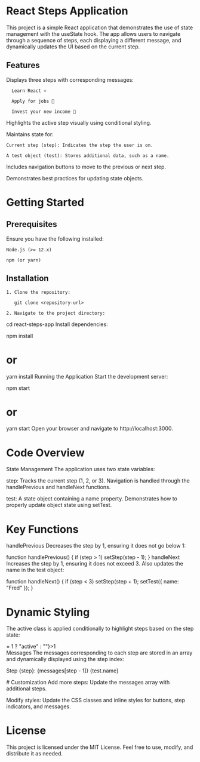 # React Steps Application
This project is a simple React application that demonstrates the use of state management with the useState hook. The app allows users to navigate through a sequence of steps, each displaying a different message, and dynamically updates the UI based on the current step.

## Features
  Displays three steps with corresponding messages:

      Learn React ⚛️

      Apply for jobs 💼

      Invest your new income 🤑

  Highlights the active step visually using conditional styling.

  Maintains state for:

    Current step (step): Indicates the step the user is on.

    A test object (test): Stores additional data, such as a name.

  Includes navigation buttons to move to the previous or next step.

  Demonstrates best practices for updating state objects.

# Getting Started
## Prerequisites
  Ensure you have the following installed:

    Node.js (>= 12.x)

    npm (or yarn)

## Installation
    1. Clone the repository:
       
       git clone <repository-url>
       
    2. Navigate to the project directory:

cd react-steps-app
Install dependencies:

npm install
# or
yarn install
Running the Application
Start the development server:

npm start
# or
yarn start
Open your browser and navigate to http://localhost:3000.

# Code Overview
State Management
The application uses two state variables:

step: Tracks the current step (1, 2, or 3). Navigation is handled through the handlePrevious and handleNext functions.

test: A state object containing a name property. Demonstrates how to properly update object state using setTest.

# Key Functions
handlePrevious
Decreases the step by 1, ensuring it does not go below 1:

function handlePrevious() {
  if (step > 1) setStep(step - 1);
}
handleNext
Increases the step by 1, ensuring it does not exceed 3. Also updates the name in the test object:

function handleNext() {
  if (step < 3) setStep(step + 1);
  setTest({ name: "Fred" });
}
# Dynamic Styling
The active class is applied conditionally to highlight steps based on the step state:

<div className={step >= 1 ? "active" : ""}>1</div>
Messages
The messages corresponding to each step are stored in an array and dynamically displayed using the step index:

<p className="message">
  Step {step}: {messages[step - 1]} {test.name}
</p>
# Customization
Add more steps: Update the messages array with additional steps.

Modify styles: Update the CSS classes and inline styles for buttons, step indicators, and messages.

# License
This project is licensed under the MIT License. Feel free to use, modify, and distribute it as needed.

